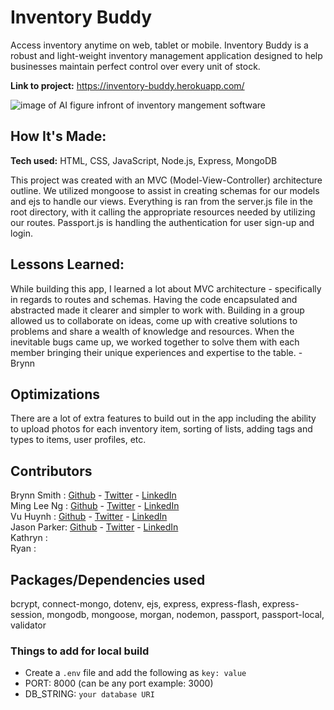 # Inventory Buddy
Access inventory anytime on web, tablet or mobile. Inventory Buddy is a robust and light-weight inventory management application designed to help businesses maintain perfect control over every unit of stock. 

**Link to project:**
https://inventory-buddy.herokuapp.com/ 

<img src='https://brynnsmith.com/images/InventoryBuddy.jpg' alt='image of AI figure infront of inventory mangement software'>

## How It's Made:

**Tech used:** HTML, CSS, JavaScript, Node.js, Express, MongoDB

This project was created with an MVC (Model-View-Controller) architecture outline. We utilized mongoose to assist in creating schemas for our models and ejs to handle our views. Everything is ran from the server.js file in the root directory, with it calling the appropriate resources needed by utilizing our routes. Passport.js is handling the authentication for user sign-up and login.

## Lessons Learned:

While building this app, I learned a lot about MVC architecture - specifically in regards to routes and schemas. Having the code encapsulated and abstracted made it clearer and simpler to work with. Building in a group allowed us to collaborate on ideas, come up with creative solutions to problems and share a wealth of knowledge and resources. When the inevitable bugs came up, we worked together to solve them with each member bringing their unique experiences and expertise to the table. - Brynn

## Optimizations

There are a lot of extra features to build out in the app including the ability to upload photos for each inventory item, sorting of lists, adding tags and types to items, user profiles, etc.

## Contributors

Brynn Smith : <a href="https://github.com/brynnsmith">Github</a> - <a href="https://twitter.com/BrynnSm1th">Twitter</a> - <a href="https://www.linkedin.com/in/brynnasmith/">LinkedIn</a><br>
Ming Lee Ng : <a href="https://github.com/redconOne">Github</a> - <a href="https://twitter.com/MingLeeNg1">Twitter</a> - <a href="https://www.linkedin.com/in/mingleeng/">LinkedIn</a><br>
Vu Huynh : <a href="https://github.com/vu5381">Github</a> - <a href="https://twitter.com/vuhuynh91609962">Twitter</a> - <a href="https://www.linkedin.com/in/vu-huynh-duy">LinkedIn</a><br>
Jason Parker: <a href="https://github.com/jparrker/">Github</a> - <a href="https://twitter.com/jasonkkparker">Twitter</a> - <a href="https://www.linkedin.com/in/jsonparker/">LinkedIn</a><br>
Kathryn :<br>
Ryan : <br>

## Packages/Dependencies used 

bcrypt, connect-mongo, dotenv, ejs, express, express-flash, express-session, mongodb, mongoose, morgan, nodemon, passport, passport-local, validator

### Things to add for local build

  - Create a `.env` file and add the following as `key: value` 
  - PORT: 8000 (can be any port example: 3000) 
  - DB_STRING: `your database URI` 
 

